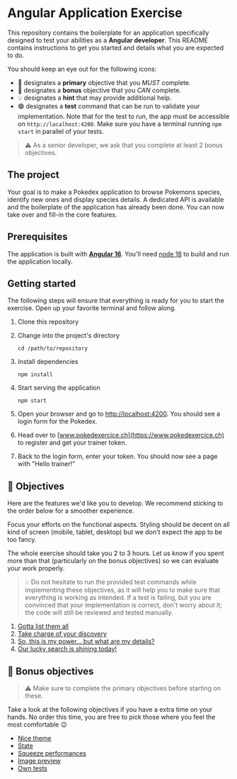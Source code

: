 # Angular Application Exercise

This repository contains the boilerplate for an application specifically designed to test your abilities as a **Angular
developer**. This README contains instructions to get you started and details what you are expected to do.

You should keep an eye out for the following icons:

- 🎯 designates a **primary** objective that you _MUST_ complete.
- 🧠 designates a **bonus** objective that you _CAN_ complete.
- 💡 designates a **hint** that may provide additional help.
- 🟢 designates a **test** command that can be run to validate your implementation. Note that for the test to run, the
  app must be accessible on `http://localhost:4200`. Make sure you have a terminal running `npm start` in parallel of
  your tests.

> ⚠️ As a senior developer, we ask that you complete at least 2 bonus objectives.

## The project

Your goal is to make a Pokedex application to browse Pokemons species, identify new ones and display species details. A
dedicated API is available and the boilerplate of the application has already been done. You can now take over and
fill-in the core features.

## Prerequisites

The application is built with **[Angular 16](https://angular.io/)**. You'll need [node 18](https://nodejs.org/en) to
build and run the application locally.

## Getting started

The following steps will ensure that everything is ready for you to start the exercise. Open up your favorite terminal
and follow along.

1. Clone this repository

2. Change into the project's directory
    ```
    cd /path/to/repository
    ```

3. Install dependencies
    ```shell
    npm install
    ```

4. Start serving the application
    ```shell
    npm start
    ```

5. Open your browser and go to [http://localhost:4200](http://localhost:4200). You should see a login form for the
   Pokedex.

6. Head over to [www.pokedexercice.ch](https://www.pokedexercice.ch) to register and get your trainer token.

7. Back to the login form, enter your token. You should now see a page with "Hello trainer!"

## 🎯 Objectives

Here are the features we'd like you to develop. We recommend sticking to the order below for a smoother experience.

Focus your efforts on the functional aspects. Styling should be decent on all kind of screen (mobile, tablet, desktop)
but we don't expect the app to be too fancy.

The whole exercise should take you 2 to 3 hours. Let us know if you spent more than that (particularly on the bonus
objectives) so we can evaluate your work properly.

> 💡 Do not hesitate to run the provided test commands while implementing these objectives, as it will help you to make
> sure that everything is working as intended. If a test is failing, but you are convinced that your implementation is
> correct, don't worry about it; the code will still be reviewed and tested manually.

1. [Gotta list them all](./docs/gotta-list-them-all.md)
2. [Take charge of your discovery](./docs/take-charge-of-your-discovery.md)
3. [So, this is my power... but what are my details?](./docs/so-this-is-my-power-but-what-are-my-details.md)
4. [Our lucky search is shining today!](./docs/our-lucky-search-is-shining-today.md)

## 🧠 Bonus objectives

> ⚠️ Make sure to complete the primary objectives before starting on these.

Take a look at the following objectives if you have a extra time on your hands. No order this time, you are free to pick
those where you feel the most comfortable 😉

- [Nice theme](./docs/nice-theme.md)
- [State](./docs/state.md)
- [Squeeze performances](./docs/squeeze-performances.md)
- [Image preview](./docs/image-preview.md)
- [Own tests](./docs/own-tests.md)
